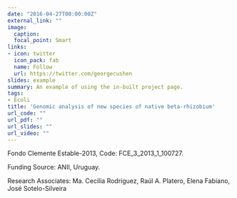 ```yaml
---
date: "2016-04-27T00:00:00Z"
external_link: ""
image:
  caption: 
  focal_point: Smart
links:
- icon: twitter
  icon_pack: fab
  name: Follow
  url: https://twitter.com/georgecushen
slides: example
summary: An example of using the in-built project page.
tags:
- Ecoli
title: 'Genomic analysis of new species of native beta-rhizobium'
url_code: ""
url_pdf: ""
url_slides: ""
url_video: ""
---
```


Fondo Clemente Estable-2013, Code: FCE_3_2013_1_100727.

Funding Source: ANII, Uruguay.

Research Associates: Ma. Cecilia Rodríguez, Raúl A. Platero, Elena Fabiano, José Sotelo-Silveira




